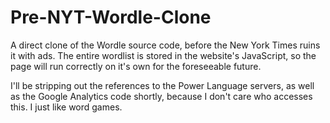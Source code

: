 # Pre-NYT-Wordle-Clone
A direct clone of the Wordle source code, before the New York Times ruins it with ads. The entire wordlist is stored in the website's JavaScript, so the page will run correctly on it's own for the foreseeable future.

I'll be stripping out the references to the Power Language servers, as well as the Google Analytics code shortly, because I don't care who accesses this. I just like word games.
